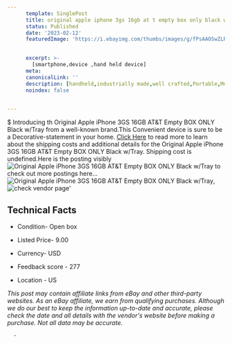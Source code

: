 ```yaml
---
      template: SinglePost
      title: original apple iphone 3gs 16gb at t empty box only black w tray
      status: Published
      date: '2023-02-12'
      featuredImage: 'https://i.ebayimg.com/thumbs/images/g/fPsAAOSwZLRj55~W/s-l225.jpg'
       

      excerpt: >-
        [smartphone,device ,hand held device]
      meta:
      canonicalLink: ''
      description: [handheld,industrially made,well crafted,Portable,Mobile,Compact,Convenient,Lightweight,Maneuverable,Man-portable,Miniature,Carriable,Hand-held,Light,Holdable,Transportable,Mobile device,Pocket-sized,On-the-go,Wireless,Cordless,Compact size,Convenient size, smartphone,device ,hand held device]
      noindex: false
      

---
```

$
      Introducing th Original Apple iPhone 3GS 16GB AT&T Empty BOX ONLY Black w/Tray from a well-known brand.This Convenient device  is sure to be a Decorative-statement in your home. [Click Here](https://www.ebay.com/itm/144940567519?hash=item21bf218bdf%3Ag%3AfPsAAOSwZLRj55%7EW&mkevt=1&mkcid=1&mkrid=711-53200-19255-0&campid=%253CePNCampaignId%253E&customid=%253CreferenceId%253E&toolid=10049) to read more to learn about the shipping costs and additional details for the Original Apple iPhone 3GS 16GB AT&T Empty BOX ONLY Black w/Tray. Shipping cost is undefined.Here is the posting visibly ![Original Apple iPhone 3GS 16GB AT&T Empty BOX ONLY Black w/Tray](https://i.ebayimg.com/thumbs/images/g/fPsAAOSwZLRj55~W/s-l225.jpg) to check out more postings here... ![Original Apple iPhone 3GS 16GB AT&T Empty BOX ONLY Black w/Tray](https://i.ebayimg.com/images/g/fPsAAOSwZLRj55~W/s-l1600.jpg), ![check vendor page](https://origin-galleryplus.ebayimg.com/ws/web/144940567519_2_0_1/225x225.jpg,https://origin-galleryplus.ebayimg.com/ws/web/144940567519_3_0_1/225x225.jpg,https://origin-galleryplus.ebayimg.com/ws/web/144940567519_4_0_1/225x225.jpg)'

      

 ## Technical Facts 



     
      

 - Condition- Open box 


      

 - Listed Price- 9.00 


      

 - Currency- USD 


      

 - Feedback score - 277 


      

 - Location - US 


      
      

 *_This post may contain affiliate links from eBay and other third-party websites. As an eBay affiliate, we earn from qualifying purchases. Although we do our best to keep the information up-to-date and accurate, please check the date and all details with the vendor's website before making a purchase. Not all data may be accurate._*




      -
